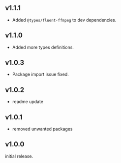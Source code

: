 ## v1.1.1

 - Added `@types/fluent-ffmpeg` to dev dependencies.

## v1.1.0

 - Added more types definitions.

## v1.0.3

 - Package import issue fixed.

## v1.0.2

 - readme update

## v1.0.1

 - removed unwanted packages

## v1.0.0

initial release.